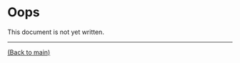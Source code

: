 # Oops
This document is not yet written.

---
[(Back to main)](main.md)
<!--stackedit_data:
eyJoaXN0b3J5IjpbLTE4MTgwODYzOTNdfQ==
-->